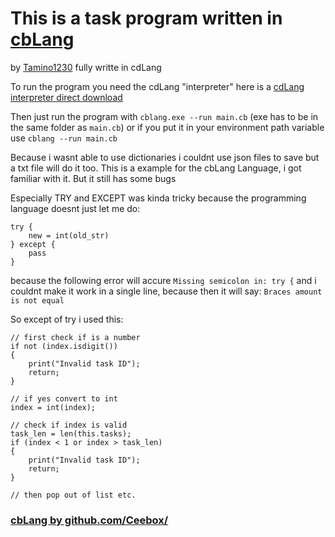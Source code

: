 # This is a task program written in [cbLang](https://github.com/Ceebox/cbLang)
by [Tamino1230](https://github.com/Tamino1230/) fully writte in cdLang


To run the program you need the cdLang "interpreter" here is a [cdLang interpreter direct download](https://github.com/Ceebox/cbLang/releases/download/0.1.2/cbLang.exe)

Then just run the program with `cblang.exe --run main.cb` (exe has to be in the same folder as `main.cb`) or if you put it in your environment path variable use `cblang --run main.cb`

Because i wasnt able to use dictionaries i couldnt use json files to save but a txt file will do it too. This is a example for the cbLang Language, i got familiar with it. But it still has some bugs

Especially TRY and EXCEPT was kinda tricky because the programming language doesnt just let me do:
```
try {
    new = int(old_str)
} except {
    pass
}
```

because the following error will accure `Missing semicolon in: try {` and i couldnt make it work in a single line, because then it will say: `Braces amount is not equal`

So except of try i used this:
```
// first check if is a number
if not (index.isdigit())
{
    print("Invalid task ID");
    return;
}

// if yes convert to int
index = int(index);

// check if index is valid
task_len = len(this.tasks);
if (index < 1 or index > task_len)
{
    print("Invalid task ID");
    return;
}

// then pop out of list etc.
```

### [cbLang by github.com/Ceebox/](https://github.com/Ceebox/)